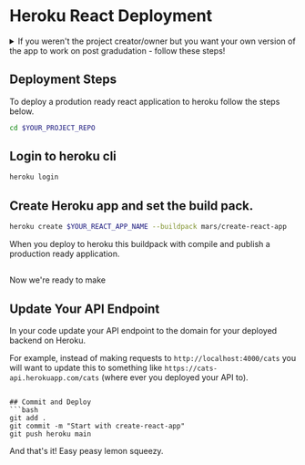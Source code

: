 # Heroku React Deployment

<details>
  <summary>If you weren't the project creator/owner but you want your own version of the app to work on post gradudation - follow these steps!</summary>
  <br>
  If this is a group project, and you weren't the original creator of the repo you will most likely want to have your own version of the app deployed that you can continue to work on post graduation.

1. Go ahead and make your way to the repo for the project on Github and fork that project to your own Github account.

2. Once you've forked it, clone the repo to your local machine and rename it to something different. This will be your personal version of the repo.
for example.
```bash
git clone git@github.com:myusername/wayfarer-project.git wayfarer-project-personal
```
3. Now you're ready to deploy!
</details>


## Deployment Steps

To deploy a prodution ready react application to heroku follow the steps below. 
```bash
cd $YOUR_PROJECT_REPO
```

## Login to heroku cli
```bash 
heroku login
```

## Create Heroku app and set the build pack. 
```bash
heroku create $YOUR_REACT_APP_NAME --buildpack mars/create-react-app
```
When you deploy to heroku this buildpack with compile and publish a production ready application. 

##
Now we're ready to make 

## Update Your API Endpoint
In your code update your API endpoint to the domain for your deployed backend on Heroku.

For example, instead of making requests to `http://localhost:4000/cats` you will want to update this to something like `https://cats-api.herokuapp.com/cats` (where ever you deployed your API to).
```

## Commit and Deploy
```bash
git add .
git commit -m "Start with create-react-app"
git push heroku main
```

And that's it! Easy peasy lemon squeezy. 



